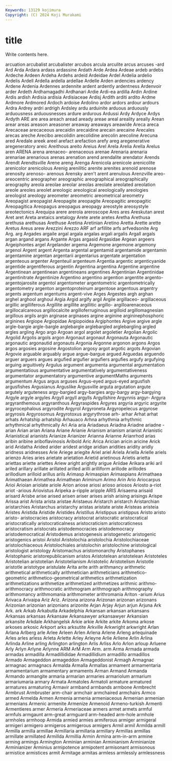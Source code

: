 ```yaml
---
Keywords: 13129 kojimura
Copyright: (C) 2024 Koji Murakami
---
```


# title

Write contents here.



 arcuation arcubalist arcubalister arcubos
arcula arculite arcus arcuses -ard Ard Arda Ardara ardass ardassine
Ardath Arde Ardea Ardeae ardeb ardebs Ardeche Ardeen Ardeha Ardehs
ardeid Ardeidae Ardel Ardelia ardelio Ardelis Ardell Ardella ardella ardellae
Ardelle Arden ardencies ardency Ardene Ardenia Ardennes ardennite ardent ardently
ardentness Ardenvoir arder Ardeth Ardhamagadhi Ardhanari Ardie Ardi-ea ardilla Ardin
Ardine Ardis ardish Ardisia ardisia Ardisiaceae Ardisj Ardith arditi ardito
Ardme Ardmore Ardmored Ardoch ardoise Ardolino ardor ardors ardour ardours
Ardra Ardrey ardri ardrigh Ardsley ardu arduinite arduous arduously arduousness
arduousnesses ardure ardurous Ardussi Ardy Ardyce Ardys Ardyth ARE are
area areach aread aready areae areal areality areally Arean arear
areas areason areasoner areaway areaways areawide Areca areca Arecaceae arecaceous
arecaidin arecaidine arecain arecaine Arecales arecas areche Arecibo arecolidin arecolidine
arecolin arecoline Arecuna ared Aredale areek areel arefact arefaction arefy
areg aregenerative aregeneratory areic Areithous areito Areius Arel Arela Arelia
Arella Arelus aren ARENA arena arenaceo- arenaceous arenae Arenaria arenaria
arenariae arenarious arenas arenation arend arendalite arendator Arends Arendt Arendtsville
Arene areng Arenga Arenicola arenicole arenicolite arenicolor arenicolous Arenig arenilitic
arenite arenites arenoid arenose arenosity arenoso- arenous Arensky aren't arent
arenulous Arenzville areo- areocentric areographer areographic areographical areographically areography areola
areolae areolar areolas areolate areolated areolation areole areoles areolet areologic
areological areologically areologies areologist areology areometer areometric areometrical areometry Areopagist
areopagist Areopagite areopagite Areopagitic areopagitic Areopagitica Areopagus areopagus areopagy areostyle
areosystyle areotectonics Arequipa arere arerola areroscope Ares ares Areskutan arest
Aret aret Areta aretaics aretalogy Arete arete aretes Aretha Arethusa
arethusa arethusas Arethuse Aretina Aretinian Aretino Aretta Arette arette Aretus
Areus arew Arezzini Arezzo ARF arf arfillite arfs arfvedsonite Arg
Arg. arg Argades argaile argal argala argalas argali argalis Argall
argals argan argand argans Argante Argas argasid Argasidae Argean argeers
Argeiphontes argel Argelander argema Argemone argemone argemony argenol Argent argent
Argenta argental argentamid argentamide argentamin argentamine argentan argentarii argentarius argentate
argentation argenteous argenter Argenteuil argenteum Argentia argentic argenticyanide argentide argentiferous
argentin Argentina argentina Argentine argentine Argentinean argentinean argentineans argentines Argentinian
Argentinidae argentinitrate Argentinize Argentino argentino argention argentite argento- argentojarosite argentol
argentometer argentometric argentometrically argentometry argenton argentoproteinum argentose argentous argentry argents
argentum argentums argent-vive Arges Argestes argh arghan arghel arghool arghoul
Argia Argid argify argil Argile argillaceo- argillaceous argillic argilliferous Argillite
argillite argillitic argillo- argilloarenaceous argillocalcareous argillocalcite argilloferruginous argilloid argillomagnesian argillous
argils argin arginase arginases argine arginine argininephosphoric arginines Argiope Argiopidae
Argiopoidea Argiphontes Argive argive argle argle-bargie argle-bargle arglebargle arglebargled arglebargling
argled argles argling Argo argo Argoan argol argolet argoletier Argolian
Argolic Argolid Argolis argols argon Argonaut argonaut Argonauta Argonautic argonautic
argonautid argonauts Argonia Argonne argonon argons Argos argos argosies argosine
Argostolion argosy argot argotic argots Argovian Argovie arguable arguably argue
argue-bargue argued Arguedas arguendo arguer arguers argues argufied argufier argufiers
argufies argufy argufying arguing arguitively Argulus argument argumenta argumental argumentation
argumentatious argumentative argumentatively argumentativeness argumentator argumentatory argumentive argumentMaths arguments argumentum
Argus argus arguses Argus-eyed argus-eyed argusfish argusfishes Argusianus Arguslike Argusville
arguta argutation argute argutely arguteness argy-bargied argy-bargies argy-bargy argy-bargying Argyle
argyle argyles Argyll argyll argylls Argyllshire Argynnis argyr- Argyra argyranthemous
argyranthous Argyraspides Argyres argyria argyric argyrite argyrocephalous argyrodite Argyrol Argyroneta
Argyropelecus argyrose argyrosis Argyrosomus Argyrotoxus argyrythrose arh- arhar Arhat arhat
arhats Arhatship arhatship Arhauaco Arhna arhythmia arhythmic arhythmical arhythmically Ari
Aria aria Ariadaeus Ariadna Ariadne ariadne -arian Arian arian Ariana
Ariane Arianie Arianism arianism arianist Arianistic Arianistical arianists Arianize Arianizer
Arianna Arianne Arianrhod arias aribin aribine ariboflavinosis Aribold Aric Arica
Arician aricin aricine Arick arid Aridatha Arided arider aridest aridge
aridian aridities aridity aridly aridness aridnesses Arie Ariege ariegite Ariel
ariel Ariela Ariella Arielle ariels arienzo Aries aries arietate arietation
Arietid arietinous Arietis arietta ariettas ariette ariettes Ariew aright arightly
arigue Ariidae Arikara ariki aril ariled arillary arillate arillated arilled
arilli arilliform arillode arillodes arillodium arilloid arillus arils Arimasp Arimaspian
Arimaspians Arimathaea Arimathaean Arimathea Arimathean Ariminum Arimo Arin Ario Ariocarpus
Arioi Arioian ariolate ariole Arion ariose ariosi arioso ariosos Ariosto
a-riot ariot -arious Ariovistus Aripeka a-ripple aripple ARIS Arisaema arisaid
arisard Arisbe arise arised arisen ariser arises arish arising arisings
Arispe Arissa arist Arista arista aristae Aristaeus Aristarch aristarch Aristarchian
aristarchies Aristarchus aristarchy aristas aristate ariste Aristeas aristeia Aristes Aristida
Aristide Aristides Aristillus Aristippus aristippus Aristo aristo aristo- aristocracies aristocracy
aristocrat aristocratic aristocratical aristocratically aristocraticalness aristocraticism aristocraticness aristocratism aristocrats aristodemocracies
aristodemocracy aristodemocratical Aristodemus aristogenesis aristogenetic aristogenic aristogenics aristoi Aristol Aristolochia
aristolochia Aristolochiaceae aristolochiaceous Aristolochiales aristolochin aristolochine aristological aristologist aristology Aristomachus
aristomonarchy Aristophanes Aristophanic aristorepublicanism aristos Aristotelean aristotelean Aristoteles Aristotelian aristotelian
Aristotelianism Aristotelic Aristotelism Aristotle aristotle aristotype aristulate Arita arite arith
arithmancy arithmetic arithmetical arithmetically arithmetician arithmeticians arithmetico-geometric arithmetico-geometrical arithmetics arithmetization
arithmetizations arithmetize arithmetized arithmetizes arithmic arithmo- arithmocracy arithmocratic arithmogram arithmograph
arithmography arithmomancy arithmomania arithmometer arithromania Ariton -arium Arius Arivaca Arivaipa
Ariz Ariz. Arizona arizona Arizonan arizonan arizonans Arizonian arizonian arizonians
arizonite Arjan Arjay Arjun arjun Arjuna Ark Ark. ark Arkab
Arkabutla Arkadelphia Arkansan arkansan arkansans Arkansas arkansas Arkansaw Arkansawyer arkansawyer
Arkansian arkansite Arkdale Arkhangelsk Arkie arkie Arkite arkite Arkoma arkose
arkoses arkosic Arkport arks arksutite Arkville Arkwright arkwright Arlan Arlana
Arlberg arle Arlee Arleen Arlen Arlena Arlene Arleng arlequinade Arles
arles arless Arleta Arlette Arley Arleyne Arlie Arliene Arlin Arlina
Arlinda Arline arling Arlington arlington Arlis Arliss Arlo Arlon arloup
Arluene Arly Arlyn Arlyne Arlynne ARM ArM Arm Arm. arm
Arma Armada armada armadas armadilla Armadillididae Armadillidium armadillo armadillos Armado
Armageddon armageddon Armageddonist Armagh Armagnac armagnac armagnacs Armalda Armalla Armallas
armament armamentaria armamentarium armamentary armaments Arman Armand Armanda Armando armangite
armaria armarian armaries armariolum armarium armariumaria armary Armata Armatoles Armatoli
armature armatured armatures armaturing Armavir armband armbands armbone Armbrecht Armbrust
Armbruster arm-chair armchair armchaired armchairs Armco armed Armelda Armen Armenia
armenia armeniaceous Armenian armenian armenians Armenic armenite Armenize Armenoid Armeno-turkish
Armenti Armentieres armer Armeria Armeriaceae armers armet armets armful armfuls
armgaunt arm-great armguard arm-headed arm-hole armhole armholes armhoop Armida armied
armies armiferous armiger armigeral armigeri armigero armigeros armigerous armigers Armil
armil Armilda armill Armilla armilla armillae Armillaria armillaria armillary Armillas
armillas armillate armillated Armillda Armillia Armin Armina arm-in-arm armine arming
armings Armington Arminian arminian Arminianism Arminianize Arminianizer Arminius armipotence armipotent
armisonant armisonous armistice armistices armit Armitage armitas armless armlessly armlessness
